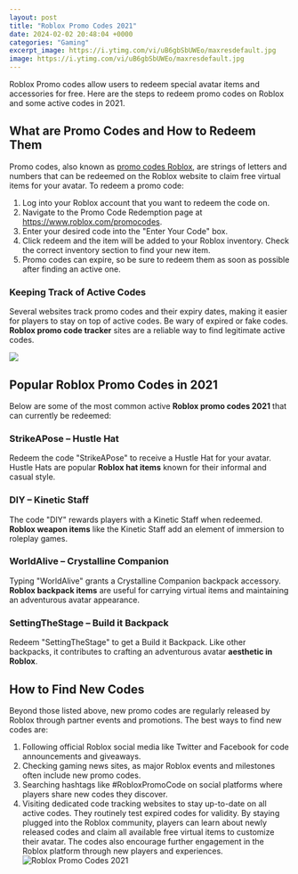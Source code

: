 ```yaml
---
layout: post
title: "Roblox Promo Codes 2021"
date: 2024-02-02 20:48:04 +0000
categories: "Gaming"
excerpt_image: https://i.ytimg.com/vi/uB6gbSbUWEo/maxresdefault.jpg
image: https://i.ytimg.com/vi/uB6gbSbUWEo/maxresdefault.jpg
---
```


Roblox Promo codes allow users to redeem special avatar items and accessories for free. Here are the steps to redeem promo codes on Roblox and some active codes in 2021.
## What are Promo Codes and How to Redeem Them
Promo codes, also known as [promo codes Roblox](https://store.fi.io.vn/womens-girl-moldovan-moldova-flag-unicorn-women-2), are strings of letters and numbers that can be redeemed on the Roblox website to claim free virtual items for your avatar. To redeem a promo code:
1. Log into your Roblox account that you want to redeem the code on. 
2. Navigate to the Promo Code Redemption page at https://www.roblox.com/promocodes. 
3. Enter your desired code into the "Enter Your Code" box. 
4. Click redeem and the item will be added to your Roblox inventory. Check the correct inventory section to find your new item. 
5. Promo codes can expire, so be sure to redeem them as soon as possible after finding an active one.
### Keeping Track of Active Codes 
Several websites track promo codes and their expiry dates, making it easier for players to stay on top of active codes. Be wary of expired or fake codes. **Roblox promo code tracker** sites are a reliable way to find legitimate active codes.

![](https://i.ytimg.com/vi/OVTs7a3u04o/maxresdefault.jpg)
## Popular Roblox Promo Codes in 2021
Below are some of the most common active **Roblox promo codes 2021** that can currently be redeemed:
### StrikeAPose – Hustle Hat
Redeem the code "StrikeAPose" to receive a Hustle Hat for your avatar. Hustle Hats are popular **Roblox hat items** known for their informal and casual style. 
### DIY – Kinetic Staff 
The code "DIY" rewards players with a Kinetic Staff when redeemed. **Roblox weapon items** like the Kinetic Staff add an element of immersion to roleplay games.
### WorldAlive – Crystalline Companion  
Typing "WorldAlive" grants a Crystalline Companion backpack accessory. **Roblox backpack items** are useful for carrying virtual items and maintaining an adventurous avatar appearance.
### SettingTheStage – Build it Backpack
Redeem "SettingTheStage" to get a Build it Backpack. Like other backpacks, it contributes to crafting an adventurous avatar **aesthetic in Roblox**.
## How to Find New Codes
Beyond those listed above, new promo codes are regularly released by Roblox through partner events and promotions. The best ways to find new codes are:
1. Following official Roblox social media like Twitter and Facebook for code announcements and giveaways. 
2. Checking gaming news sites, as major Roblox events and milestones often include new promo codes.
3. Searching hashtags like #RobloxPromoCode on social platforms where players share new codes they discover.
4. Visiting dedicated code tracking websites to stay up-to-date on all active codes. They routinely test expired codes for validity.
By staying plugged into the Roblox community, players can learn about newly released codes and claim all available free virtual items to customize their avatar. The codes also encourage further engagement in the Roblox platform through new players and experiences.
![Roblox Promo Codes 2021](https://i.ytimg.com/vi/uB6gbSbUWEo/maxresdefault.jpg)